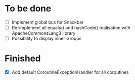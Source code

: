 # To be done
- [ ] Implement global bus for Snackbar
- [ ] Re-implement all equals() and hashCode() realisation with ApacheCommonsLang3 library
- [ ] Possibility to display inner Groups

# Finished
- [x] Add default CoroutineExceptionHandler for all coroutines
